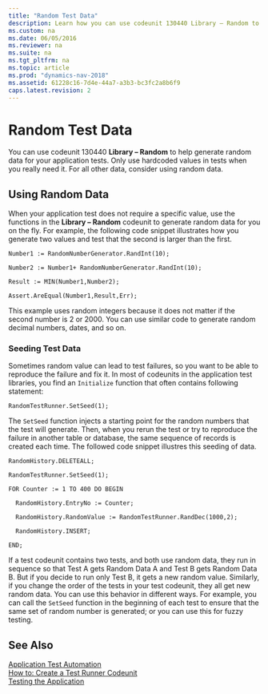 ```yaml
---
title: "Random Test Data"
description: Learn how you can use codeunit 130440 Library – Random to help generate random data for your application tests. 
ms.custom: na
ms.date: 06/05/2016
ms.reviewer: na
ms.suite: na
ms.tgt_pltfrm: na
ms.topic: article
ms.prod: "dynamics-nav-2018"
ms.assetid: 61228c16-7d4e-44a7-a3b3-bc3fc2a8b6f9
caps.latest.revision: 2
---
```

# Random Test Data
You can use codeunit 130440 **Library – Random** to help generate random data for your application tests. Only use hardcoded values in tests when you really need it. For all other data, consider using random data.  
  
## Using Random Data  
 When your application test does not require a specific value, use the functions in the **Library – Random** codeunit to generate random data for you on the fly. For example, the following code snippet illustrates how you generate two values and test that the second is larger than the first.  
  
```  
Number1 := RandomNumberGenerator.RandInt(10);   
  
Number2 := Number1+ RandomNumberGenerator.RandInt(10);   
  
Result := MIN(Number1,Number2);   
  
Assert.AreEqual(Number1,Result,Err);  
```  
  
 This example uses random integers because it does not matter if the second number is 2 or 2000. You can use similar code to generate random decimal numbers, dates, and so on.  
  
### Seeding Test Data  
 Sometimes random value can lead to test failures, so you want to be able to reproduce the failure and fix it. In most of codeunits in the application test libraries, you find an `Initialize` function that often contains following statement:  
  
```  
RandomTestRunner.SetSeed(1);  
```  
  
 The `SetSeed` function injects a starting point for the random numbers that the test will generate. Then, when you rerun the test or try to reproduce the failure in another table or database, the same sequence of records is created each time. The followed code snippet illustres this seeding of data.  
  
```  
RandomHistory.DELETEALL;   
  
RandomTestRunner.SetSeed(1);   
  
FOR Counter := 1 TO 400 DO BEGIN  
  
  RandomHistory.EntryNo := Counter;   
  
  RandomHistory.RandomValue := RandomTestRunner.RandDec(1000,2);   
  
  RandomHistory.INSERT;   
  
END;  
```  
  
 If a test codeunit contains two tests, and both use random data, they run in sequence so that Test A gets Random Data A and Test B gets Random Data B. But if you decide to run only Test B, it gets a new random value. Similarly, if you change the order of the tests in your test codeunit, they all get new random data. You can use this behavior in different ways. For example, you can call the `SetSeed` function in the beginning of each test to ensure that the same set of random number is generated; or you can use this for fuzzy testing.  
  
## See Also  
 [Application Test Automation](Application-Test-Automation.md)   
 [How to: Create a Test Runner Codeunit](How-to--Create-a-Test-Runner-Codeunit.md)   
 [Testing the Application](Testing-the-Application.md)